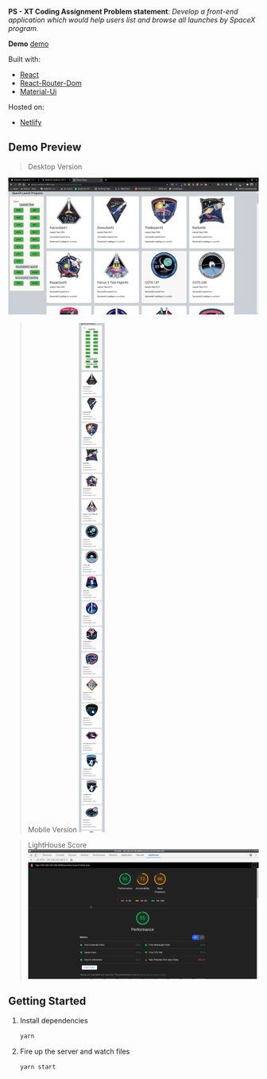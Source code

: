 **PS - XT Coding Assignment
Problem statement**: *Develop a front-end application which would help users list and browse all launches by SpaceX program.*

**Demo**
[demo](**Demo**%20!%5BDemo%5D%28https://spacex-assign.netlify.app/launches/:luanch/:land/:year%29)


Built with:

- [React](https://reactjs.org/)
- [React-Router-Dom](https://www.npmjs.com/package/react-router-dom)
- [Material-Ui](https://material-ui.com/)

Hosted on:
- [Netlify](https://www.netlify.com/)

## Demo Preview

> Desktop Version

![Desktopdemo](https://github.com/akhilbharti/spacex-assignment/blob/master/1.png)

> Mobile Version
 ![Mobiledemo](https://github.com/akhilbharti/spacex-assignment/blob/master/192.168.233.106_5000_launches__luanch__land__year.png)

> LightHouse Score
> ![DesktopLightHouse](https://github.com/akhilbharti/spacex-assignment/blob/master/3.png)
> 
## Getting Started

1. Install dependencies

   ```bash
   yarn
   ```

2. Fire up the server and watch files

   ```bash
   yarn start
   ```
